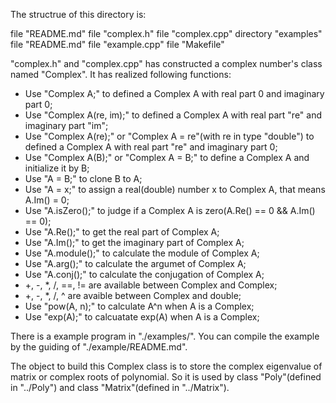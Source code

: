 The structrue of this directory is:

file "README.md"
file "complex.h"
file "complex.cpp"
directory "examples"
	file "README.md"
	file "example.cpp"
	file "Makefile"

"complex.h" and "complex.cpp" has constructed a complex number's class named "Complex".
It has realized following functions:

* Use "Complex A;" to defined a Complex A with real part 0 and imaginary part 0;
* Use "Complex A(re, im);" to defined a Complex A with real part "re" and imaginary part "im";
* Use "Complex A(re);" or "Complex A = re"(with re in type "double") to defined a Complex A with real part "re" and imaginary part 0;
* Use "Complex A(B);" or "Complex A = B;" to define a Complex A and initialize it by B;
* Use "A = B;" to clone B to A;
* Use "A = x;" to assign a real(double) number x to Complex A, that means A.Im() = 0;
* Use "A.isZero();" to judge if a Complex A is zero(A.Re() == 0 && A.Im() == 0);
* Use "A.Re();" to get the real part of Complex A;
* Use "A.Im();" to get the imaginary part of Complex A;
* Use "A.module();" to calculate the module of Complex A;
* Use "A.arg();" to calculate the argumet of Complex A;
* Use "A.conj();" to calculate the conjugation of Complex A;
* +, -, *, /, ==, != are available between Complex and Complex;
* +, -, *, /, ^ are avaible between Complex and double;
* Use "pow(A, n);" to calculate A^n when A is a Complex;
* Use "exp(A);" to calcuatate exp(A) when A is a Complex;

There is a example program in "./examples/". You can compile the example by the guiding of "./example/README.md".

The object to build this Complex class is to store the complex eigenvalue of matrix or complex roots of polynomial.
So it is used by class "Poly"(defined in "../Poly") and class "Matrix"(defined in "../Matrix").